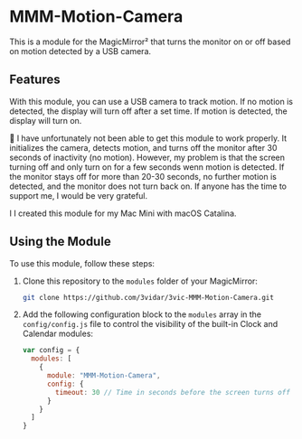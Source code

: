 # MMM-Motion-Camera

This is a module for the MagicMirror² that turns the monitor on or off based on motion detected by a USB camera.

## Features

With this module, you can use a USB camera to track motion. If no motion is detected, the display will turn off after a set time. If motion is detected, the display will turn on.

 I have unfortunately not been able to get this module to work properly. It initializes the camera, detects motion, and turns off the monitor after 30 seconds of inactivity (no motion). However, my problem is that the screen turning off and only turn on for a few seconds wenn motion is detected. If the monitor stays off for more than 20-30 seconds, no further motion is detected, and the monitor does not turn back on. If anyone has the time to support me, I would be very grateful.

I I created this module for my Mac Mini with macOS Catalina.

## Using the Module

To use this module, follow these steps:

1. Clone this repository to the `modules` folder of your MagicMirror:

   ```sh
   git clone https://github.com/3vidar/3vic-MMM-Motion-Camera.git
   ```

2. Add the following configuration block to the `modules` array in the `config/config.js` file to control the visibility of the built-in Clock and Calendar modules:

   ```javascript
   var config = {
     modules: [
       {
         module: "MMM-Motion-Camera",
         config: {
           timeout: 30 // Time in seconds before the screen turns off
         }
       }
     ]
   }
   ```

